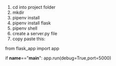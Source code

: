 1. cd into project folder
2. mkdir <file name>
3. pipenv install
4. pipenv install flask
5. pipenv shell
6. create a server.py file
7. copy paste this:

from flask_app import app

if __name__=="__main__":
    app.run(debug=True,port=5000)